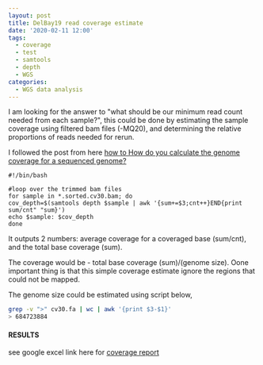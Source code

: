 ```yaml
---
layout: post
title: DelBay19 read coverage estimate
date: '2020-02-11 12:00'
tags:
  - coverage
  - test
  - samtools
  - depth
  - WGS
categories:
  - WGS data analysis
---
```


I am looking for the answer to "what should be our minimum read count needed from each sample?", this could be done by estimating the sample coverage using filtered bam files (-MQ20), and determining the relative proportions of reads needed for rerun.

I followed the post from here [how to How do you calculate the genome coverage for a sequenced genome?](http://seqanswers.com/forums/showthread.php?t=17725)

```shell
#!/bin/bash

#loop over the trimmed bam files
for sample in *.sorted.cv30.bam; do
cov_depth=$(samtools depth $sample | awk '{sum+=$3;cnt++}END{print sum/cnt" "sum}')
echo $sample: $cov_depth
done
```

It outputs 2 numbers: average coverage for a coveraged base (sum/cnt), and the total base coverage (sum).  

The coverage would be - total base coverage (sum)/(genome size). Oone important thing is that this simple coverage estimate ignore the regions that could not be mapped. 

The genome size could be estimated using script below,
```sh
grep -v ">" cv30.fa | wc | awk '{print $3-$1}'
> 684723884 
```
#### RESULTS

see google excel link here for [coverage report](https://docs.google.com/spreadsheets/d/10V7vTdNp7oagq4SlPPfOGA-kgmrmh4x6m4olKCdzB6E/edit#gid=1728449447)

